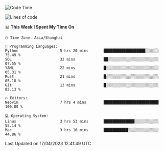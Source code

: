 <!--START_SECTION:waka-->
![Code Time](http://img.shields.io/badge/Code%20Time-1%2C292%20hrs%2050%20mins-blue)

![Lines of code](https://img.shields.io/badge/From%20Hello%20World%20I%27ve%20Written-267.4%20thousand%20lines%20of%20code-blue)

📊 **This Week I Spent My Time On** 

```text
🕑︎ Time Zone: Asia/Shanghai

💬 Programming Languages: 
Python                   5 hrs 20 mins       ███████████████████░░░░░░   75.49 % 
SQL                      32 mins             ██░░░░░░░░░░░░░░░░░░░░░░░   07.55 % 
YAML                     22 mins             █░░░░░░░░░░░░░░░░░░░░░░░░   05.31 % 
Rust                     21 mins             █░░░░░░░░░░░░░░░░░░░░░░░░   05.18 % 
Git                      13 mins             █░░░░░░░░░░░░░░░░░░░░░░░░   03.13 % 

🔥 Editors: 
Neovim                   7 hrs 4 mins        █████████████████████████   100.00 % 

💻 Operating System: 
Linux                    3 hrs 53 mins       ██████████████░░░░░░░░░░░   55.14 % 
Mac                      3 hrs 10 mins       ███████████░░░░░░░░░░░░░░   44.86 % 
```


 Last Updated on 17/04/2023 12:41:49 UTC
<!--END_SECTION:waka-->

